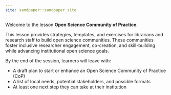 ```yaml
---
site: sandpaper::sandpaper_site
---
```


Welcome to the lesson **Open Science Community of Practice**.

This lesson provides strategies, templates, and exercises for librarians and research staff to build open science communities. These communities foster inclusive researcher engagement, co-creation, and skill-building while advancing institutional open science goals.

By the end of the session, learners will leave with:

* A draft plan to start or enhance an Open Science Community of Practice (CoP)
* A list of local needs, potential stakeholders, and possible formats
* At least one next step they can take at their institution
